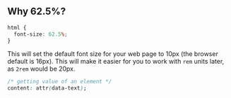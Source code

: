 ## Why 62.5%?

```css
html {
  font-size: 62.5%;
}
```

This will set the default font size for your web page to 10px (the browser default is 16px).
This will make it easier for you to work with `rem` units later, as `2rem` would be 20px.

```css
/* getting value of an element */
content: attr(data-text);
```
